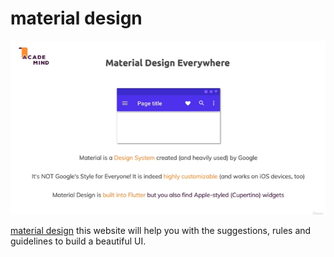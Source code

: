 # material design

![material design](./assets/images/material_design.PNG)

[material design](https://m3.material.io/get-started) this website will help you with the suggestions, rules and guidelines to build a beautiful UI.
